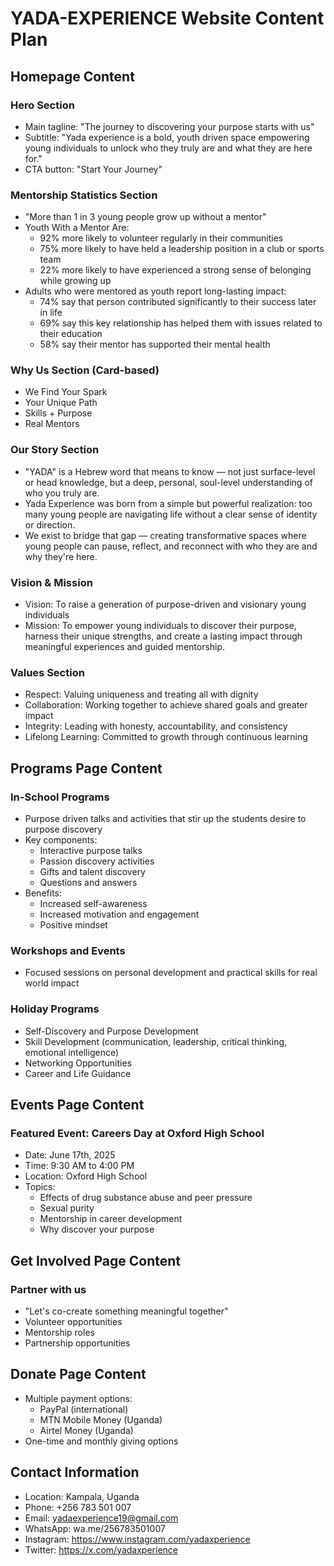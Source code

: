 # YADA-EXPERIENCE Website Content Plan

## Homepage Content
### Hero Section
- Main tagline: "The journey to discovering your purpose starts with us"
- Subtitle: "Yada experience is a bold, youth driven space empowering young individuals to unlock who they truly are and what they are here for."
- CTA button: "Start Your Journey"

### Mentorship Statistics Section
- "More than 1 in 3 young people grow up without a mentor"
- Youth With a Mentor Are:
  - 92% more likely to volunteer regularly in their communities
  - 75% more likely to have held a leadership position in a club or sports team
  - 22% more likely to have experienced a strong sense of belonging while growing up
- Adults who were mentored as youth report long-lasting impact:
  - 74% say that person contributed significantly to their success later in life
  - 69% say this key relationship has helped them with issues related to their education
  - 58% say their mentor has supported their mental health

### Why Us Section (Card-based)
- We Find Your Spark
- Your Unique Path
- Skills + Purpose
- Real Mentors

### Our Story Section
- "YADA" is a Hebrew word that means to know — not just surface-level or head knowledge, but a deep, personal, soul-level understanding of who you truly are.
- Yada Experience was born from a simple but powerful realization: too many young people are navigating life without a clear sense of identity or direction.
- We exist to bridge that gap — creating transformative spaces where young people can pause, reflect, and reconnect with who they are and why they're here.

### Vision & Mission
- Vision: To raise a generation of purpose-driven and visionary young individuals
- Mission: To empower young individuals to discover their purpose, harness their unique strengths, and create a lasting impact through meaningful experiences and guided mentorship.

### Values Section
- Respect: Valuing uniqueness and treating all with dignity
- Collaboration: Working together to achieve shared goals and greater impact
- Integrity: Leading with honesty, accountability, and consistency
- Lifelong Learning: Committed to growth through continuous learning

## Programs Page Content
### In-School Programs
- Purpose driven talks and activities that stir up the students desire to purpose discovery
- Key components:
  - Interactive purpose talks
  - Passion discovery activities
  - Gifts and talent discovery
  - Questions and answers
- Benefits:
  - Increased self-awareness
  - Increased motivation and engagement
  - Positive mindset

### Workshops and Events
- Focused sessions on personal development and practical skills for real world impact

### Holiday Programs
- Self-Discovery and Purpose Development
- Skill Development (communication, leadership, critical thinking, emotional intelligence)
- Networking Opportunities
- Career and Life Guidance

## Events Page Content
### Featured Event: Careers Day at Oxford High School
- Date: June 17th, 2025
- Time: 9:30 AM to 4:00 PM
- Location: Oxford High School
- Topics:
  - Effects of drug substance abuse and peer pressure
  - Sexual purity
  - Mentorship in career development
  - Why discover your purpose

## Get Involved Page Content
### Partner with us
- "Let's co-create something meaningful together"
- Volunteer opportunities
- Mentorship roles
- Partnership opportunities

## Donate Page Content
- Multiple payment options:
  - PayPal (international)
  - MTN Mobile Money (Uganda)
  - Airtel Money (Uganda)
- One-time and monthly giving options

## Contact Information
- Location: Kampala, Uganda
- Phone: +256 783 501 007
- Email: yadaexperience19@gmail.com
- WhatsApp: wa.me/256783501007
- Instagram: https://www.instagram.com/yadaxperience
- Twitter: https://x.com/yadaxperience

